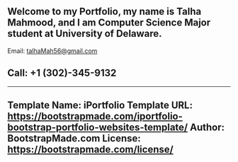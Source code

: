 Welcome to my Portfolio, my name is Talha Mahmood, and I am Computer Science Major student at University of Delaware.
-------------------------
Email:
talhaMah56@gmail.com

Call:
+1 (302)-345-9132
-------------------------


-------------------------
Template Name: iPortfolio
Template URL: https://bootstrapmade.com/iportfolio-bootstrap-portfolio-websites-template/
Author: BootstrapMade.com
License: https://bootstrapmade.com/license/
-------------------------
